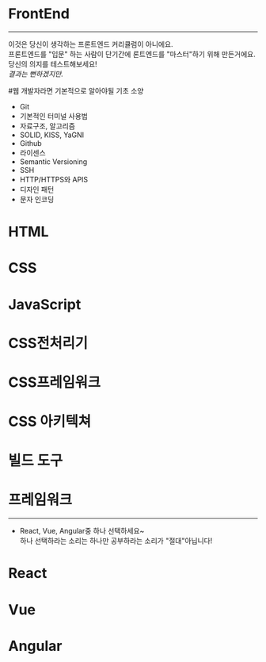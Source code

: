 # FrontEnd
---

 이것은 당신이 생각하는 프론트엔드 커리큘럼이 아니에요. <br>
프론트엔드를 "입문" 하는 사람이  단기간에 론트엔드를 "마스터"하기 위해 만든거에요.<br>
당신의 의지를 테스트해보세요!  <br>
<i>결과는 뻔하겠지만.</i>



#웹 개발자라면 기본적으로 알아야될 기초 소양
- Git
- 기본적인 터미널 사용법
- 자료구조, 알고리즘
- SOLID, KISS, YaGNI
- Github
- 라이센스
- Semantic Versioning
- SSH
- HTTP/HTTPS와 APIS
- 디자인 패턴
- 문자 인코딩



# HTML




# CSS




# JavaScript


# CSS전처리기

# CSS프레임워크

# CSS 아키텍쳐

# 빌드 도구



# 프레임워크
---
- React, Vue, Angular중 하나 선택하세요~ <br> 하나 선택하라는 소리는 하나만 공부하라는 소리가 "절대"아닙니다!

# React

# Vue

# Angular
